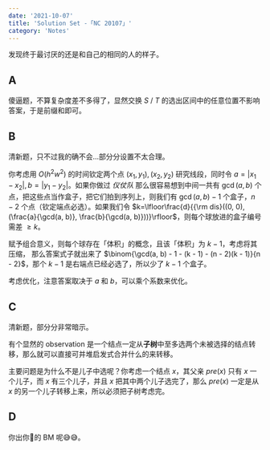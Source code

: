 ```yaml
---
date: '2021-10-07'
title: 'Solution Set -「NC 20107」'
category: 'Notes'
---
```


发现终于最讨厌的还是和自己的相同的人的样子。

## A

傻逼题，不算复杂度差不多得了，显然交换 $S$ / $T$ 的选出区间中的任意位置不影响答案，于是前缀和即可。

## B

清新题，只不过我的确不会...部分分设置不太合理。

你考虑用 $O(h ^ 2 w ^ 2)$ 的时间钦定两个点 $(x_1, y_1), (x_2, y_2)$ 研究线段，同时令 $a = |x_1 - x_2|, b = |y_1 - y_2|$。如果你做过 *仪仗队* 那么很容易想到中间一共有 $\gcd(a, b)$ 个点，把这些点当作盒子，把它们拍到序列上，则我们有 $\gcd(a, b) - 1$ 个盒子，$n - 2$ 个点（钦定端点必选）。如果我们令 $k=\lfloor\frac{d}{{\rm dis}((0, 0), (\frac{a}{\gcd(a, b)}, \frac{b}{\gcd(a, b)}))}\rfloor$，则每个球放进的盒子编号需差 $\geqslant k$。

赋予组合意义，则每个球存在「体积」的概念，且该「体积」为 $k - 1$，考虑将其压缩， 那么答案式子就出来了 $\binom{\gcd(a, b) - 1 - (k - 1) - (n - 2)(k - 1)}{n - 2}$，那个 $k - 1$ 是右端点已经必选了，所以少了 $k - 1$ 个盒子。

考虑优化，注意答案取决于 $a$ 和 $b$，可以乘个系数来优化。

## C

清新题，部分分非常暗示。

有个显然的 observation 是一个结点一定从**子树**中至多选两个未被选择的结点转移，那么就可以直接可并堆启发式合并什么的来转移。

主要问题是为什么不是儿子中选呢？你考虑一个结点 $x$，其父亲 $pre(x)$ 只有 $x$ 一个儿子，而 $x$ 有三个儿子，并且 $x$ 把其中两个儿子选完了，那么 $pre(x)$ 一定是从 $x$ 的另一个儿子转移上来，所以必须把子树考虑完。

## D

你出你🐎的 BM 呢😅😅。
